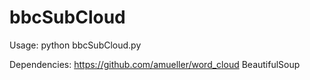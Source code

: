 # bbcSubCloud

Usage: python bbcSubCloud.py <Subtitle URL>

Dependencies:
https://github.com/amueller/word_cloud
BeautifulSoup
